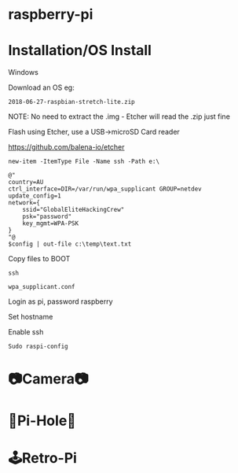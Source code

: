 # raspberry-pi


<h1>Installation/OS Install</h1>
Windows 


 

Download an OS eg: 

````
2018-06-27-raspbian-stretch-lite.zip
````

NOTE: No need to extract the .img - Etcher will read the .zip just fine


Flash using Etcher, use a USB->microSD Card reader 

https://github.com/balena-io/etcher

````
new-item -ItemType File -Name ssh -Path e:\ 
````


````
@"
country=AU
ctrl_interface=DIR=/var/run/wpa_supplicant GROUP=netdev
update_config=1
network={
	ssid="GlobalEliteHackingCrew"
	psk="password"
	key_mgmt=WPA-PSK
}
"@
$config | out-file c:\temp\text.txt
```````

Copy files to BOOT 
````
ssh 

wpa_supplicant.conf 
````

 
Login as pi, password raspberry 

 


Set hostname 

Enable ssh 
````
Sudo raspi-config 
```` 

<h1>📷Camera📷</h1>

<h1>🚫Pi-Hole🚫</h1>


<h1>🕹Retro-Pi</h1>
